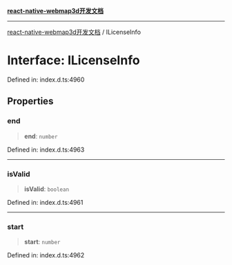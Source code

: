 [**react-native-webmap3d开发文档**](../README.md)

***

[react-native-webmap3d开发文档](../globals.md) / ILicenseInfo

# Interface: ILicenseInfo

Defined in: index.d.ts:4960

## Properties

### end

> **end**: `number`

Defined in: index.d.ts:4963

***

### isValid

> **isValid**: `boolean`

Defined in: index.d.ts:4961

***

### start

> **start**: `number`

Defined in: index.d.ts:4962
